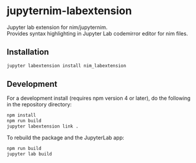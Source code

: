 # jupyternim-labextension
Jupyter lab extension for nim/jupyternim.  
Provides syntax highlighting in Jupyter Lab codemirror editor for nim files.

## Installation

```bash
jupyter labextension install nim_labextension
```

## Development

For a development install (requires npm version 4 or later), do the following in the repository directory:

```bash
npm install
npm run build
jupyter labextension link .
```

To rebuild the package and the JupyterLab app:

```bash
npm run build
jupyter lab build
```

